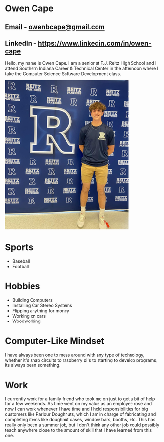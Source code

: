 # Owen Cape
## Email - owenbcape@gmail.com
## LinkedIn - https://www.linkedin.com/in/owen-cape
Hello, my name is Owen Cape. I am a senior at F.J. Reitz High School and I attend Southern Indiana Career & Technical Center in the afternoon where I take the Computer Science Software Development class. 


<img src="Markdown/FOR THIS README/Myself.JPG" alt="Me" width="400"/>

# Sports
 * Baseball
 * Football

# Hobbies
 * Building Computers
 * Installing Car Stereo Systems
 * Flipping anything for money
 * Working on cars
 * Woodworking

# Computer-Like Mindset
I have always been one to mess around with any type of technology, whether it's snap circuits to raspberry pi's to starting to develop programs, its always been something. 

# Work
I currently work for a family friend who took me on just to get a bit of help for a few weekends. As time went on my value as an employee rose and now I can work whenever I have time and I hold responsibilities for big customers like Parlour Doughnuts, which I am in charge of fabricating and completing items like doughnut cases, window bars, booths, etc. This has really only been a summer job, but I don't think any other job could possibly teach anywhere close to the amount of skill that I have learned from this one.

